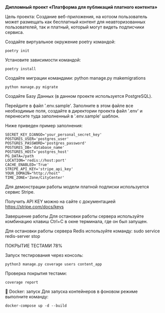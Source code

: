 **Дипломный проект «Платформа для публикаций платного контента»**

Цель проекта:
Создание веб-приложения, на котоом пользователь может размещать как бесплатный контент для неавторизованных пользователей, так и платный, который могут видеть подписчики сервиса.

Создайте виртуальное окружение poetry командой:

    poetry init

Установите зависимости командой:
   
    poetry install

Создайте миграции командами:
python manage.py makemigrations

    python manage.py migrate

Создайте Базу Данных (в данном проекте используется PostgreSQL).

Перейдите в файл '.env.sample'. Заполните в этом файле все необходимые поля, создайте в директории проекта файл '.env' и перенесите туда заполненный в '.env.sample' шаблон.

Ниже приведен пример заполнения:



    SECRET_KEY_DJANGO='your_personal_secret_key'
    POSTGRES_USER='postgres_user'
    POSTGRES_PASSWORD='postgres_password'
    POSTGRES_DB='database_name'
    POSTGRES_HOST='postgres_host'
    PG_DATA=/path
    LOCATION='redis://host:port'
    CACHE_ENABLED='True'
    STRIPE_API_KEY='stripe_api_key'
    YOUR_DOMAIN="http://host"
    TIME_ZONE='Zone/CityCenter'


Для демонстрации работы модели платной подписки используется сервис Stripe.

Получить API KEY можно на сайте с документацией https://stripe.com/docs/keys



Завершение работы
Для остановки работы сервера используйте комбинацию клавиш Ctrl+C в окне терминала, где он был запущен.

Для остановки работы сервера Redis используйте команду: sudo service redis-server stop 

ПОКРЫТИЕ ТЕСТАМИ 78%

Запуск тестирования через консоль:

    python3 manage.py coverage users content_app

Проверка покрытия тестами:

    coverage report

🐋 Docker: запуск
Для запуска контейнеров в фоновом режиме выполните команду:

    docker-compose up -d --build
